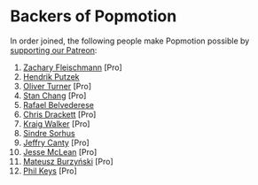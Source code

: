 # Backers of Popmotion

In order joined, the following people make Popmotion possible by [supporting our Patreon](https://patreon.com/popmotion):

1. [Zachary Fleischmann](https://twitter.com/ZFleischmann) [Pro]
2. [Hendrik Putzek](https://twitter.com/hputzek)
3. [Oliver Turner](https://twitter.com/oliverturner) [Pro]
4. [Stan Chang](https://twitter.com/lxcid) [Pro]
5. [Rafael Belvederese](https://twitter.com/blvz)
6. [Chris Drackett](https://twitter.com/chrisdrackett) [Pro]
7. [Kraig Walker](https://twitter.com/Kraig_Walker) [Pro]
8. [Sindre Sorhus](https://www.patreon.com/sindresorhus)
9. [Jeffry Canty](https://twitter.com/cantyjeffrey) [Pro]
10. [Jesse McLean](https://www.twitter.com/essejmclean) [Pro]
11. [Mateusz Burzyński](https://www.twitter.com/AndaristRake) [Pro]
11. [Phil Keys](https://www.twitter.com/Philly_Keys) [Pro]